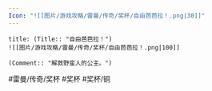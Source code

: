 ```yaml
---
Icon: "![[图片/游戏攻略/雷曼/传奇/奖杯/自由芭芭拉！.png|30]]"
---
```

```ad-common-bronze-trophy
title: (Title:: "自由芭芭拉！")
![[图片/游戏攻略/雷曼/传奇/奖杯/自由芭芭拉！.png|100]]

(Comment:: "解救野蛮人的公主。")
```

#雷曼/传奇/奖杯 #奖杯 #奖杯/铜

